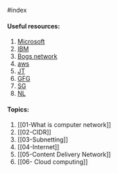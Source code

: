 #index 

#### Useful resources:

1. [Microsoft](https://learn.microsoft.com/en-us/training/modules/network-fundamentals/)
2. [IBM](https://www.ibm.com/topics/networking)
3. [Bogs network](https://www.networkinglearning.com/)
4. [aws](https://aws.amazon.com/what-is/computer-networking/)
5. [JT](https://www.javatpoint.com/computer-network-tutorial)
6. [GFG](https://www.geeksforgeeks.org/computer-network-tutorials/)
7. [SG](https://thestudygenius.com/unicast-broadcast-multicast/)
8. [NL](https://networklessons.com/ospf)

#### Topics:

1. [[01-What is computer network]]
2. [[02-CIDR]]
3. [[03-Subnetting]]
4. [[04-Internet]]
5. [[05-Content Delivery Network]]
6. [[06- Cloud computing]]

